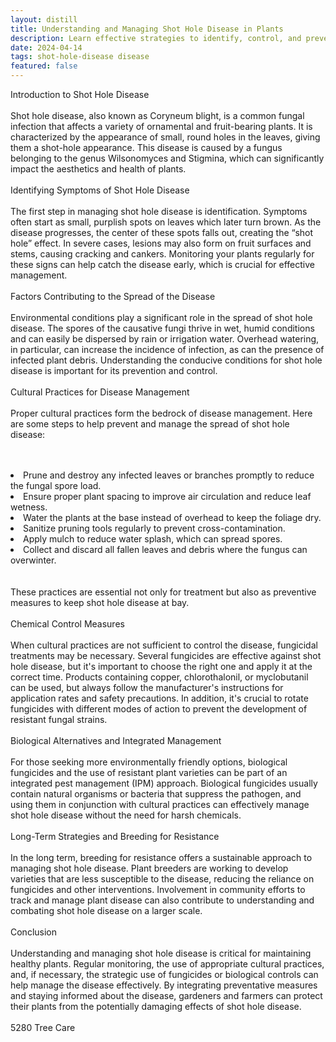 ```yaml
---
layout: distill
title: Understanding and Managing Shot Hole Disease in Plants
description: Learn effective strategies to identify, control, and prevent shot hole disease in your plants.
date: 2024-04-14
tags: shot-hole-disease disease
featured: false
---
```


Introduction to Shot Hole Disease<br /><br />Shot hole disease, also known as Coryneum blight, is a common fungal infection that affects a variety of ornamental and fruit-bearing plants. It is characterized by the appearance of small, round holes in the leaves, giving them a shot-hole appearance. This disease is caused by a fungus belonging to the genus Wilsonomyces and Stigmina, which can significantly impact the aesthetics and health of plants.<br /><br />Identifying Symptoms of Shot Hole Disease<br /><br />The first step in managing shot hole disease is identification. Symptoms often start as small, purplish spots on leaves which later turn brown. As the disease progresses, the center of these spots falls out, creating the “shot hole” effect. In severe cases, lesions may also form on fruit surfaces and stems, causing cracking and cankers. Monitoring your plants regularly for these signs can help catch the disease early, which is crucial for effective management.<br /><br />Factors Contributing to the Spread of the Disease<br /><br />Environmental conditions play a significant role in the spread of shot hole disease. The spores of the causative fungi thrive in wet, humid conditions and can easily be dispersed by rain or irrigation water. Overhead watering, in particular, can increase the incidence of infection, as can the presence of infected plant debris. Understanding the conducive conditions for shot hole disease is important for its prevention and control.<br /><br />Cultural Practices for Disease Management<br /><br />Proper cultural practices form the bedrock of disease management. Here are some steps to help prevent and manage the spread of shot hole disease:<br /><br /><br /><li>Prune and destroy any infected leaves or branches promptly to reduce the fungal spore load.</li><li>Ensure proper plant spacing to improve air circulation and reduce leaf wetness.</li><li>Water the plants at the base instead of overhead to keep the foliage dry.</li><li>Sanitize pruning tools regularly to prevent cross-contamination.</li><li>Apply mulch to reduce water splash, which can spread spores.</li><li>Collect and discard all fallen leaves and debris where the fungus can overwinter.</li><br /><br />These practices are essential not only for treatment but also as preventive measures to keep shot hole disease at bay.<br /><br />Chemical Control Measures<br /><br />When cultural practices are not sufficient to control the disease, fungicidal treatments may be necessary. Several fungicides are effective against shot hole disease, but it's important to choose the right one and apply it at the correct time. Products containing copper, chlorothalonil, or myclobutanil can be used, but always follow the manufacturer's instructions for application rates and safety precautions. In addition, it's crucial to rotate fungicides with different modes of action to prevent the development of resistant fungal strains.<br /><br />Biological Alternatives and Integrated Management<br /><br />For those seeking more environmentally friendly options, biological fungicides and the use of resistant plant varieties can be part of an integrated pest management (IPM) approach. Biological fungicides usually contain natural organisms or bacteria that suppress the pathogen, and using them in conjunction with cultural practices can effectively manage shot hole disease without the need for harsh chemicals.<br /><br />Long-Term Strategies and Breeding for Resistance<br /><br />In the long term, breeding for resistance offers a sustainable approach to managing shot hole disease. Plant breeders are working to develop varieties that are less susceptible to the disease, reducing the reliance on fungicides and other interventions. Involvement in community efforts to track and manage plant disease can also contribute to understanding and combating shot hole disease on a larger scale.<br /><br />Conclusion<br /><br />Understanding and managing shot hole disease is critical for maintaining healthy plants. Regular monitoring, the use of appropriate cultural practices, and, if necessary, the strategic use of fungicides or biological controls can help manage the disease effectively. By integrating preventative measures and staying informed about the disease, gardeners and farmers can protect their plants from the potentially damaging effects of shot hole disease.<br /><br />5280 Tree Care
